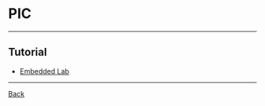 # PIC

---

## Tutorial

- [Embedded Lab](https://embedded-lab.com/blog/embedded-lab-experiments/)

---

[Back](./../HardwareBoard.md)
